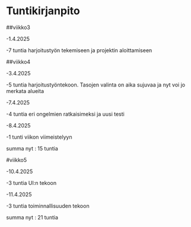 # Tuntikirjanpito


##viikko3


-1.4.2025

-7 tuntia harjoitustyön tekemiseen ja projektin aloittamiseen

##viikko4

-3.4.2025

-5 tuntia harjoitustyöntekoon. Tasojen valinta on aika sujuvaa ja nyt voi jo merkata alueita

-7.4.2025

-4 tuntia eri ongelmien ratkaisimeksi ja uusi testi

-8.4.2025

-1 tunti viikon viimeistelyyn

summa nyt : 15 tuntia

#viikko5

-10.4.2025

-3 tuntia UI:n tekoon

-11.4.2025

-3 tuntia toiminnallisuuden tekoon

summa nyt : 21 tuntia
